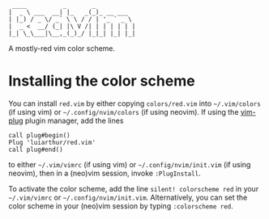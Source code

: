 ```
 ____          _       _
|  _ \ ___  __| |_   _(_)_ __ ___
| |_) / _ \/ _` \ \ / / | '_ ` _ \
|  _ <  __/ (_| |\ V /| | | | | | |
|_| \_\___|\__,_(_)_/ |_|_| |_| |_|

```

A mostly-red vim color scheme.

# Installing the color scheme
You can install `red.vim` by either copying `colors/red.vim` into `~/.vim/colors` (if using vim) or
`~/.config/nvim/colors` (if using neovim). If using the [vim-plug](https://github.com/junegunn/vim-plug)
plugin manager, add the lines
```
call plug#begin()
Plug 'luiarthur/red.vim'
call plug#end()
```
to either `~/.vim/vimrc` (if using vim) or `~/.config/nvim/init.vim` (if using neovim),
then in a (neo)vim session, invoke `:PlugInstall`.

To activate the color scheme, add the line `silent! colorscheme red`
in your `~/.vim/vimrc` or `~/.config/nvim/init.vim`. Alternatively, you
can set the color scheme in your (neo)vim session by typing `:colorscheme red`.
